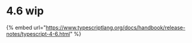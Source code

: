 # 4.6 wip

{% embed url="https://www.typescriptlang.org/docs/handbook/release-notes/typescript-4-6.html" %}
